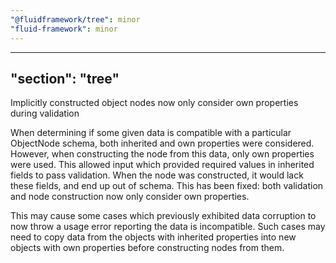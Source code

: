 ```yaml
---
"@fluidframework/tree": minor
"fluid-framework": minor
---
```

---
"section": "tree"
---
Implicitly constructed object nodes now only consider own properties during validation

When determining if some given data is compatible with a particular ObjectNode schema, both inherited and own properties were considered.
However, when constructing the node from this data, only own properties were used.
This allowed input which provided required values in inherited fields to pass validation.
When the node was constructed, it would lack these fields, and end up out of schema.
This has been fixed: both validation and node construction now only consider own properties.

This may cause some cases which previously exhibited data corruption to now throw a usage error reporting the data is incompatible.
Such cases may need to copy data from the objects with inherited properties into new objects with own properties before constructing nodes from them.
